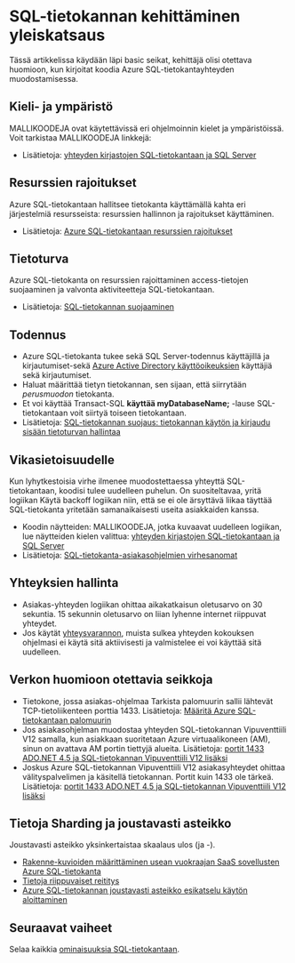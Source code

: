 <properties
    pageTitle="SQL-tietokantaan kehittää yleiskatsaus | Microsoft Azure"
    description="Lisätietoja käytettävissä connectivity kirjastoja ja sovelluksia yhteyden muodostaminen SQL-tietokantaan parhaat käytännöt."
    services="sql-database"
    documentationCenter=""
    authors="annemill"
    manager="jhubbard"
    editor="genemi"/>


<tags
    ms.service="sql-database"
    ms.workload="data-management"
    ms.tgt_pltfrm="na"
    ms.devlang="na"
    ms.topic="article"
    ms.date="08/17/2016"
    ms.author="annemill"/>

# <a name="sql-database-development-overview"></a>SQL-tietokannan kehittäminen yleiskatsaus
Tässä artikkelissa käydään läpi basic seikat, kehittäjä olisi otettava huomioon, kun kirjoitat koodia Azure SQL-tietokantayhteyden muodostamisessa.

## <a name="language-and-platform"></a>Kieli- ja ympäristö
MALLIKOODEJA ovat käytettävissä eri ohjelmoinnin kielet ja ympäristöissä. Voit tarkistaa MALLIKOODEJA linkkejä: 

* Lisätietoja: [yhteyden kirjastojen SQL-tietokantaan ja SQL Server](sql-database-libraries.md)

## <a name="resource-limitations"></a>Resurssien rajoitukset
Azure SQL-tietokantaan hallitsee tietokanta käyttämällä kahta eri järjestelmiä resursseista: resurssien hallinnon ja rajoitukset käyttäminen.

* Lisätietoja: [Azure SQL-tietokantaan resurssien rajoitukset](sql-database-resource-limits.md)

## <a name="security"></a>Tietoturva
Azure SQL-tietokanta on resurssien rajoittaminen access-tietojen suojaaminen ja valvonta aktiviteetteja SQL-tietokantaan.

* Lisätietoja: [SQL-tietokannan suojaaminen](sql-database-security.md)

## <a name="authentication"></a>Todennus
* Azure SQL-tietokanta tukee sekä SQL Server-todennus käyttäjillä ja kirjautumiset-sekä [Azure Active Directory käyttöoikeuksien](sql-database-aad-authentication.md) käyttäjiä sekä kirjautumiset.
* Haluat määrittää tietyn tietokannan, sen sijaan, että siirrytään *perusmuodon* tietokanta.
* Et voi käyttää Transact-SQL **käyttää myDatabaseName;** -lause SQL-tietokantaan voit siirtyä toiseen tietokantaan.
* Lisätietoja: [SQL-tietokannan suojaus: tietokannan käytön ja kirjaudu sisään tietoturvan hallintaa](sql-database-manage-logins.md)

## <a name="resiliency"></a>Vikasietoisuudelle
Kun lyhytkestoisia virhe ilmenee muodostettaessa yhteyttä SQL-tietokantaan, koodisi tulee uudelleen puhelun.  On suositeltavaa, yritä logiikan Käytä backoff logiikan niin, että se ei ole ärsyttävä liikaa täyttää SQL-tietokanta yritetään samanaikaisesti useita asiakkaiden kanssa.

* Koodin näytteiden: MALLIKOODEJA, jotka kuvaavat uudelleen logiikan, lue näytteiden kielen valittua: [yhteyden kirjastojen SQL-tietokantaan ja SQL Server](sql-database-libraries.md)
* Lisätietoja: [SQL-tietokanta-asiakasohjelmien virhesanomat](sql-database-develop-error-messages.md)

## <a name="managing-connections"></a>Yhteyksien hallinta
* Asiakas-yhteyden logiikan ohittaa aikakatkaisun oletusarvo on 30 sekuntia.  15 sekunnin oletusarvo on liian lyhenne internet riippuvat yhteydet.
* Jos käytät [yhteysvarannon](http://msdn.microsoft.com/library/8xx3tyca.aspx), muista sulkea yhteyden kokouksen ohjelmasi ei käytä sitä aktiivisesti ja valmistelee ei voi käyttää sitä uudelleen.

## <a name="network-considerations"></a>Verkon huomioon otettavia seikkoja
* Tietokone, jossa asiakas-ohjelmaa Tarkista palomuurin sallii lähtevät TCP-tietoliikenteen porttia 1433.  Lisätietoja: [Määritä Azure SQL-tietokantaan palomuurin](sql-database-configure-firewall-settings.md)
* Jos asiakasohjelman muodostaa yhteyden SQL-tietokannan Vipuventtiili V12 samalla, kun asiakkaan suoritetaan Azure virtuaalikoneen (AM), sinun on avattava AM portin tiettyjä alueita. Lisätietoja: [portit 1433 ADO.NET 4.5 ja SQL-tietokannan Vipuventtiili V12 lisäksi](sql-database-develop-direct-route-ports-adonet-v12.md)
* Joskus Azure SQL-tietokannan Vipuventtiili V12 asiakasyhteydet ohittaa välityspalvelimen ja käsitellä tietokannan. Portit kuin 1433 ole tärkeä. Lisätietoja: [portit 1433 ADO.NET 4.5 ja SQL-tietokannan Vipuventtiili V12 lisäksi](sql-database-develop-direct-route-ports-adonet-v12.md)

## <a name="data-sharding-with-elastic-scale"></a>Tietoja Sharding ja joustavasti asteikko
Joustavasti asteikko yksinkertaistaa skaalaus ulos (ja -). 

* [Rakenne-kuvioiden määrittäminen usean vuokraajan SaaS sovellusten Azure SQL-tietokanta](sql-database-design-patterns-multi-tenancy-saas-applications.md)
* [Tietoja riippuvaiset reititys](sql-database-elastic-scale-data-dependent-routing.md)
* [Azure SQL-tietokannan joustavasti asteikko esikatselu käytön aloittaminen](sql-database-elastic-scale-get-started.md)

## <a name="next-steps"></a>Seuraavat vaiheet

Selaa kaikkia [ominaisuuksia SQL-tietokantaan](https://azure.microsoft.com/services/sql-database/).

